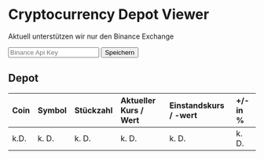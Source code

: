 # Cryptocurrency Depot Viewer

Aktuell unterstützen wir nur den Binance Exchange

<input id="saveBinanceApiKey" type="text" placeholder="Binance Api Key"/> <button id="Save">Speichern</button>

## Depot

| Coin | Symbol | Stückzahl | Aktueller Kurs / Wert | Einstandskurs / -wert | +/- in % |
|:-----|:-------|:----------|:----------------------|:----------------------|:---------|
| k.D. | k. D.  | k. D.     | k. D.                 | k. D.                 | k. D.    |

<style type="text/css">
  .page-header {
    background-image: none;
    background-color: orange;
  }
  h1, h2, h3, h4, h5 {
    color: inherit;
  }
</style>

<script>
  var key_field = document.getElementById('saveBinanceApiKey');
  key_field.value = localStorage.getItem("binanceApiKey") | "";
  var save_button = document.getElementById('Save')
  save_button.onclick = saveData;

  function saveData(){
    var input = document.getElementById("saveBinanceApiKey");
    localStorage.setItem("binanceApiKey", input.value);
    var storedValue = localStorage.getItem("binanceApiKey");
    console.log("binanceApiKey: " + storedValue);
  }
  
</script>
